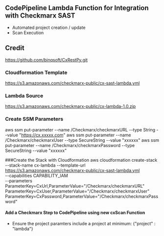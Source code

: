 ## CodePipeline Lambda Function for Integration with Checkmarx SAST
* Automated project creation / update
* Scan Execution

## Credit 
https://github.com/binqsoft/CxRestPy.git

### Cloudformation Template
https://s3.amazonaws.com/checkmarx-public/cx-sast-lambda.yml 

### Lambda Source
https://s3.amazonaws.com/checkmarx-public/cx-lambda-1.0.zip 


### Create SSM Parameters
aws ssm put-parameter --name /Checkmarx/checkmarxURL --type String --value "https://cx.xxxxx.com"
aws ssm put-parameter --name /Checkmarx/checkmarxUser --type SecureString --value "xxxxxx"
aws ssm put-parameter --name /Checkmarx/checkmarxPassword --type SecureString --value "xxxxxx"


###Create the Stack with Cloudformation 
aws cloudformation create-stack --stack-name cx-lambda --template-url https://s3.amazonaws.com/checkmarx-public/cx-sast-lambda.yml \
 --capabilities CAPABILITY_IAM \
 --parameters  ParameterKey=CxUrl,ParameterValue="/Checkmarx/checkmarxURL" \
 ParameterKey=CxUser,ParameterValue="/Checkmarx/checkmarxUser" \
 ParameterKey=CxPassword,ParameterValue="/Checkmarx/checkmarxPassword" 


#### Add a Checkmarx Step to CodePipeline using new cxScan Function
* Ensure the project paramters include a project at minimum: {"project" : "lambda"}

